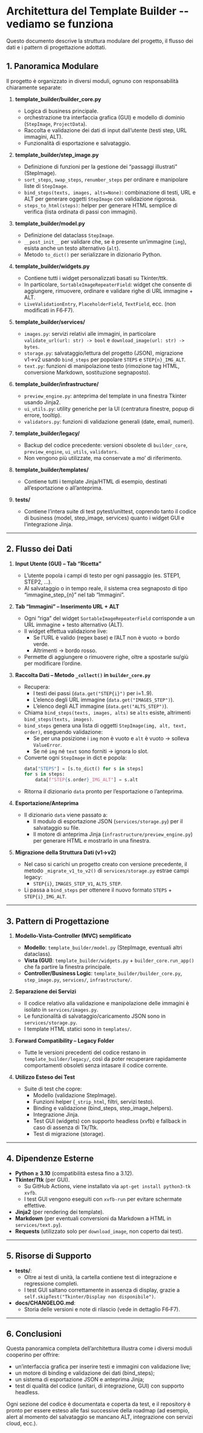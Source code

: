 # Architettura del Template Builder -- vediamo se funziona

Questo documento descrive la struttura modulare del progetto, il flusso dei dati e i pattern di progettazione adottati.

## 1. Panoramica Modulare

Il progetto è organizzato in diversi moduli, ognuno con responsabilità chiaramente separate:

1. **template_builder/builder_core.py**  
   - Logica di business principale.  
   - orchestrazione tra interfaccia grafica (GUI) e modello di dominio (`StepImage`, `ProjectData`).  
   - Raccolta e validazione dei dati di input dall’utente (testi step, URL immagini, ALT).  
   - Funzionalità di esportazione e salvataggio.

2. **template_builder/step_image.py**  
   - Definizione di funzioni per la gestione dei “passaggi illustrati” (StepImage).  
   - `sort_steps`, `swap_steps`, `renumber_steps` per ordinare e manipolare liste di `StepImage`.  
   - `bind_steps(texts, images, alts=None)`: combinazione di testi, URL e ALT per generare oggetti `StepImage` con validazione rigorosa.  
   - `steps_to_html(steps)`: helper per generare HTML semplice di verifica (lista ordinata di passi con immagini).

3. **template_builder/model.py**  
   - Definizione del dataclass `StepImage`.  
   - `__post_init__` per validare che, se è presente un’immagine (`img`), esista anche un testo alternativo (`alt`).  
   - Metodo `to_dict()` per serializzare in dizionario Python.

4. **template_builder/widgets.py**  
   - Contiene tutti i widget personalizzati basati su Tkinter/ttk.  
   - In particolare, `SortableImageRepeaterField`: widget che consente di aggiungere, rimuovere, ordinare e validare righe di URL immagine + ALT.  
   - `LiveValidationEntry`, `PlaceholderField`, `TextField`, ecc. (non modificati in F6‐F7).

5. **template_builder/services/**  
   - `images.py`: servizi relativi alle immagini, in particolare `validate_url(url: str) -> bool` e `download_image(url: str) -> bytes`.  
   - `storage.py`: salvataggio/lettura del progetto (JSON), migrazione v1→v2 usando `bind_steps` per popolare `STEPS` e `STEP{n}_IMG_ALT`.  
   - `text.py`: funzioni di manipolazione testo (rimozione tag HTML, conversione Markdown, sostituzione segnaposto).

6. **template_builder/infrastructure/**  
   - `preview_engine.py`: anteprima del template in una finestra Tkinter usando Jinja2.  
   - `ui_utils.py`: utility generiche per la UI (centratura finestre, popup di errore, tooltip).  
   - `validators.py`: funzioni di validazione generali (date, email, numeri).

7. **template_builder/legacy/**  
   - Backup del codice precedente: versioni obsolete di `builder_core`, `preview_engine`, `ui_utils`, `validators`.  
   - Non vengono più utilizzate, ma conservate a mo’ di riferimento.

8. **template_builder/templates/**  
   - Contiene tutti i template Jinja/HTML di esempio, destinati all’esportazione o all’anteprima.

9. **tests/**  
   - Contiene l’intera suite di test pytest/unittest, coprendo tanto il codice di business (model, step_image, services) quanto i widget GUI e l’integrazione Jinja.

---

## 2. Flusso dei Dati

1. **Input Utente (GUI) – Tab “Ricetta”**  
   - L’utente popola i campi di testo per ogni passaggio (es. STEP1, STEP2, …).  
   - Al salvataggio o in tempo reale, il sistema crea segnaposto di tipo “immagine_step_{n}” nel tab “Immagini”.

2. **Tab “Immagini” – Inserimento URL + ALT**  
   - Ogni “riga” del widget `SortableImageRepeaterField` corrisponde a un URL immagine + testo alternativo (ALT).  
   - Il widget effettua validazione live:  
     - Se l’URL è valido (regex base) e l’ALT non è vuoto → bordo verde.  
     - Altrimenti → bordo rosso.  
   - Permette di aggiungere o rimuovere righe, oltre a spostarle su/giù per modificare l’ordine.

3. **Raccolta Dati – Metodo `_collect()` in `builder_core.py`**  
   - Recupera:  
     - I testi dei passi (`data.get("STEP{i}")` per i=1..9).  
     - L’elenco degli URL immagine (`data.get("IMAGES_STEP")`).  
     - L’elenco degli ALT immagine (`data.get("ALTS_STEP")`).  
   - Chiama `bind_steps(texts, images, alts)` se `alts` esiste, altrimenti `bind_steps(texts, images)`.  
   - `bind_steps` genera una lista di oggetti `StepImage(img, alt, text, order)`, eseguendo validazione:  
     - Se per una posizione i `img` non è vuoto e `alt` è vuoto → solleva `ValueError`.  
     - Se né `img` né `text` sono forniti → ignora lo slot.  
   - Converte ogni `StepImage` in dict e popola:  
     ```python
     data["STEPS"] = [s.to_dict() for s in steps]
     for s in steps:
         data[f"STEP{s.order}_IMG_ALT"] = s.alt
     ```
   - Ritorna il dizionario `data` pronto per l’esportazione o l’anteprima.

4. **Esportazione/Anteprima**  
   - Il dizionario `data` viene passato a:  
     - Il modulo di esportazione JSON (`services/storage.py`) per il salvataggio su file.  
     - Il motore di anteprima Jinja (`infrastructure/preview_engine.py`) per generare HTML e mostrarlo in una finestra.

5. **Migrazione della Struttura Dati (v1→v2)**  
   - Nel caso si carichi un progetto creato con versione precedente, il metodo `_migrate_v1_to_v2()` di `services/storage.py` estrae campi legacy:  
     - `STEP{i}`, `IMAGES_STEP_V1`, `ALTS_STEP`.  
   - Li passa a `bind_steps` per ottenere il nuovo formato `STEPS` + `STEP{i}_IMG_ALT`.

---

## 3. Pattern di Progettazione

1. **Modello‐Vista‐Controller (MVC) semplificato**  
   - **Modello**: `template_builder/model.py` (StepImage, eventuali altri dataclass).  
   - **Vista (GUI)**: `template_builder/widgets.py` + `builder_core.run_app()` che fa partire la finestra principale.  
   - **Controller/Business Logic**: `template_builder/builder_core.py`, `step_image.py`, `services/`, `infrastructure/`.

2. **Separazione dei Servizi**  
   - Il codice relativo alla validazione e manipolazione delle immagini è isolato in `services/images.py`.  
   - Le funzionalità di salvataggio/caricamento JSON sono in `services/storage.py`.  
   - I template HTML statici sono in `templates/`.

3. **Forward Compatibility – Legacy Folder**  
   - Tutte le versioni precedenti del codice restano in `template_builder/legacy/`, così da poter recuperare rapidamente comportamenti obsoleti senza intasare il codice corrente.

4. **Utilizzo Esteso dei Test**  
   - Suite di test che copre:  
     - Modello (validazione StepImage).  
     - Funzioni helper (`_strip_html`, filtri, servizi testo).  
     - Binding e validazione (bind_steps, step_image_helpers).  
     - Integrazione Jinja.  
     - Test GUI (widgets) con supporto headless (xvfb) e fallback in caso di assenza di Tk/Ttk.  
     - Test di migrazione (storage).

---

## 4. Dipendenze Esterne

- **Python ≥ 3.10** (compatibilità estesa fino a 3.12).  
- **Tkinter/Ttk** (per GUI).  
  - Su GitHub Actions, viene installato via `apt-get install python3-tk xvfb`.  
  - I test GUI vengono eseguiti con `xvfb-run` per evitare schermate effettive.  
- **Jinja2** (per rendering dei template).  
- **Markdown** (per eventuali conversioni da Markdown a HTML in `services/text.py`).  
- **Requests** (utilizzato solo per `download_image`, non coperto dai test).  

---

## 5. Risorse di Supporto

- **tests/**:  
  - Oltre ai test di unità, la cartella contiene test di integrazione e regressione completi.  
  - I test GUI saltano correttamente in assenza di display, grazie a `self.skipTest("Tkinter/Display non disponibile")`.  
- **docs/CHANGELOG.md**:  
  - Storia delle versioni e note di rilascio (vede in dettaglio F6‐F7).  

---

## 6. Conclusioni

Questa panoramica completa dell’architettura illustra come i diversi moduli cooperino per offrire:  
- un’interfaccia grafica per inserire testi e immagini con validazione live;  
- un motore di binding e validazione dei dati (bind_steps);  
- un sistema di esportazione JSON e anteprima Jinja;  
- test di qualità del codice (unitari, di integrazione, GUI) con supporto headless.  

Ogni sezione del codice è documentata e coperta da test, e il repository è pronto per essere esteso alle fasi successive della roadmap (ad esempio, alert al momento del salvataggio se mancano ALT, integrazione con servizi cloud, ecc.).

